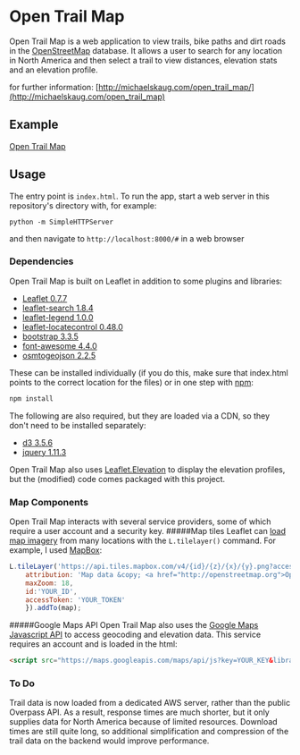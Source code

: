 # Open Trail Map

Open Trail Map is a web application to view trails, bike paths and dirt roads in the [OpenStreetMap](https://www.openstreetmap.org/) database.  It allows a user to search for any location in North America and then select a trail to view distances, elevation stats and an elevation profile.

for further information:
[http://michaelskaug.com/open_trail_map/](http://michaelskaug.com/open_trail_map)

## Example
[Open Trail Map](http://michaelskaug.com/projects/OpenTrailMap/)

## Usage
The entry point is ```index.html```.  To run the app, start a web server in this repository's directory with, for example:
```
python -m SimpleHTTPServer
```
and then navigate to ```http://localhost:8000/#``` in a web browser

### Dependencies
Open Trail Map is built on Leaflet in addition to some plugins and libraries:
- [Leaflet 0.7.7](http://leafletjs.com/download.html)
- [leaflet-search 1.8.4](https://github.com/stefanocudini/leaflet-search)
- [leaflet-legend 1.0.0](https://github.com/mikeskaug/Leaflet.Legend)
- [leaflet-locatecontrol 0.48.0](https://github.com/domoritz/leaflet-locatecontrol)
- [bootstrap 3.3.5](http://getbootstrap.com)
- [font-awesome 4.4.0](https://fortawesome.github.io/Font-Awesome/)
- [osmtogeojson 2.2.5](https://github.com/tyrasd/osmtogeojson)

These can be installed individually (if you do this, make sure that index.html points to the correct location for the files) or in one step with [npm](https://www.npmjs.com):
```js
npm install
```

The following are also required, but they are loaded via a CDN, so they don't need to be installed separately:
- [d3 3.5.6](http://d3js.org)
- [jquery 1.11.3](http://jquery.com)


Open Trail Map also uses [Leaflet.Elevation](https://github.com/MrMufflon/Leaflet.Elevation) to display the elevation profiles, but the (modified) code comes packaged with this project.

### Map Components
Open Trail Map interacts with several service providers, some of which require a user account and a security key.
#####Map tiles
Leaflet can [load map imagery](http://leafletjs.com/examples/quick-start.html) from many locations with the ```L.tilelayer()``` command.  For example, I used [MapBox](https://www.mapbox.com):
```js
L.tileLayer('https://api.tiles.mapbox.com/v4/{id}/{z}/{x}/{y}.png?access_token={accessToken}', {
	attribution: 'Map data &copy; <a href="http://openstreetmap.org">OpenStreetMap</a>, <a href="http://creativecommons.org/licenses/by-sa/2.0/">CC-BY-SA</a>, Imagery &copy <a href="http://mapbox.com">Mapbox</a>',
	maxZoom: 18,
	id:'YOUR_ID',
	accessToken: 'YOUR_TOKEN'
    }).addTo(map);
```

#####Google Maps API
Open Trail Map also uses the [Google Maps Javascript API](https://developers.google.com/maps/documentation/javascript/) to access geocoding and elevation data.  This service requires an account and is loaded in the html:
```html
<script src="https://maps.googleapis.com/maps/api/js?key=YOUR_KEY&libraries=geometry"></script>
```

### To Do
Trail data is now loaded from a dedicated AWS server, rather than the public Overpass API. As a result, response times are much shorter, but it only supplies data for North America because of limited resources. Download times are still quite long, so additional simplification and compression of the trail data on the backend would improve performance. 




